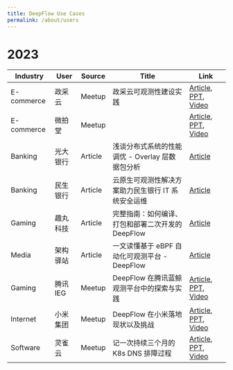 ```yaml
---
title: DeepFlow Use Cases
permalink: /about/users
---
```


# 2023

| Industry   | User      | Source  | Title                                              | Link               |
| ---------- | --------- | ------- | -------------------------------------------------- | ------------------ |
| E-commerce | 政采云    | Meetup  | 政采云可观测性建设实践                                 | [Article](https://mp.weixin.qq.com/s/P_r1LQ3HerYNBYPZPClc2g), [PPT](http://yunshan-guangzhou.oss-cn-beijing.aliyuncs.com/yunshan-ticket/pdf/7698944121a1ce331c35428be49c2975_20230921103323.pdf), [Video](https://www.bilibili.com/video/BV1Sw411e7zC) |
| E-commerce | 微拍堂    | Meetup  |                                                    | [Article](#), [PPT](http://yunshan-guangzhou.oss-cn-beijing.aliyuncs.com/yunshan-ticket/pdf/ab5c0568c000db0d0669c8c6a59c3551_20230921103335.pdf), [Video](https://www.bilibili.com/video/BV1zH4y1S7zG) |
| Banking    | 光大银行  | Article | 浅谈分布式系统的性能调优 - Overlay 层数据包分析    | [Article](https://mp.weixin.qq.com/s/aXwH6IIjCwZYHHqtqP2NSQ) |
| Banking    | 民生银行  | Article | 云原生可观测性解决方案助力民生银行 IT 系统安全运维 | [Article](https://mp.weixin.qq.com/s/rcCSDZfauhDdRD32hf5oxw) |
| Gaming     | 趣丸科技  | Article | 完整指南：如何编译、打包和部署二次开发的 DeepFlow  | [Article](https://mp.weixin.qq.com/s/-jWYq2rTRaTueuN0sAb3lA) |
| Media      | 架构驿站  | Article | 一文读懂基于 eBPF 自动化可观测平台 - DeepFlow      | [Article](https://mp.weixin.qq.com/s/vkHsvoxJ6Ep-githtJAv7g) |
| Gaming     | 腾讯 IEG  | Meetup  | DeepFlow 在腾讯蓝鲸观测平台中的探索与实践          | [Article](https://www.infoq.cn/article/raua40qhu5ejhmqb0mf3), [PPT](http://yunshan-guangzhou.oss-cn-beijing.aliyuncs.com/yunshan-ticket/pdf/1de79730a61f2f03dce9890862733cf4_20231031154518.pdf), [Video](https://www.bilibili.com/video/BV1o14y1S7iy) |
| Internet   | 小米集团  | Meetup  | DeepFlow 在小米落地现状以及挑战                    | [Article](https://mp.weixin.qq.com/s/0WMIdy1SoTYRTkU2e-PprQ), [PPT](http://yunshan-guangzhou.oss-cn-beijing.aliyuncs.com/yunshan-ticket/pdf/a1ee4bcf5678dbd276353f4b59f4aeff_20231031154555.pdf), [Video](https://www.bilibili.com/video/BV12u411h7bn) |
| Software   | 灵雀云    | Meetup  | 记一次持续三个月的 K8s DNS 排障过程                | [Article](https://mp.weixin.qq.com/s/dDfckiTaALmFYHL6Tes_SA), [PPT](http://yunshan-guangzhou.oss-cn-beijing.aliyuncs.com/yunshan-ticket/pdf/ff69a942735788d654ba3b7d5acc24c6_20231031154454.pdf), [Video](https://www.bilibili.com/video/BV13X4y147UN) |
